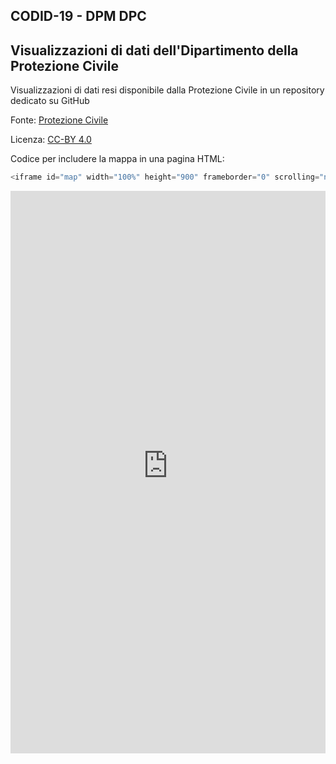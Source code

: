 ## CODID-19 - DPM DPC

## Visualizzazioni di dati dell'Dipartimento della Protezione Civile 

Visualizzazioni di dati resi disponibile dalla Protezione Civile in un repository dedicato su GitHub

Fonte: <a href='https://github.com/pcm-dpc/COVID-19/' target='_blank'>Protezione Civile</a>

Licenza: <a href='https://creativecommons.org/licenses/by/4.0/' target='_blank'>CC-BY 4.0</a>


Codice per includere la mappa in una pagina HTML:
```javascript
<iframe id="map" width="100%" height="900" frameborder="0" scrolling="no" marginheight="0" marginwidth="0" src="https://s3.eu-west-1.amazonaws.com/rc.ixmaps.com/ixmaps/ui/html/embed_sync_Leaflet.html?ui=embed&basemap=ll&align=right&legend=1&name=map3&sync=false&footer=true&project=https://raw.githubusercontent.com/gjrichter/viz/master/COVID-19/projects/COVID-19-PCM_DPC/ixmaps_project_PCM_DPC_Prov2019_COVID_curves_incidenza.json"></iframe>
```




<iframe id="map" width="100%" height="900" frameborder="0" scrolling="no" marginheight="0" marginwidth="0" src="https://s3.eu-west-1.amazonaws.com/rc.ixmaps.com/ixmaps/ui/html/embed_sync_Leaflet.html?ui=embed&basemap=ll&align=right&legend=1&name=map3&sync=false&footer=true&project=https://raw.githubusercontent.com/gjrichter/viz/master/COVID-19/projects/COVID-19-PCM_DPC/ixmaps_project_PCM_DPC_Prov2019_COVID_curves_incidenza.json"></iframe>


<br><br>


